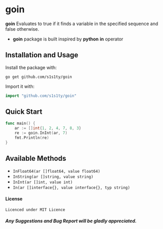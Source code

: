 # goin
**goin** Evaluates to true if it finds a variable in the specified sequence and false otherwise.

* **goin** package is built inspired by **python** **in** operator

## Installation and Usage

Install the package with:
```
go get github.com/s1s1ty/goin
```
Import it with:
```go
import "github.com/s1s1ty/goin"
```

## Quick Start

```go
func main() {
	ar := []int{1, 2, 4, 7, 8, 3}
	re := goin.InInt(ar, 7)
	fmt.Println(re)
}
```
## Available Methods

- `InFloat64(ar []float64, value float64)`
- `InString(ar []string, value string)`
- `InInt(ar []int, value int)`
- `In(ar []interface{}, value interface{}, typ string)`


#### License
    Licenced under MIT Licence

##### Any Suggestions and Bug Report will be gladly appreciated.